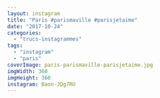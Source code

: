 ```yaml
---
layout: instagram
title: "Paris #parismaville #parisjetaime"
date: "2017-10-24"
categories: 
  - "trucs-instagrammes"
tags: 
  - "instagram"
  - "paris"
coverImage: paris-parismaville-parisjetaime.jpg
imgWidth: 360
imgHeight: 360
instagram: Baon-JDg7RU
---
```

